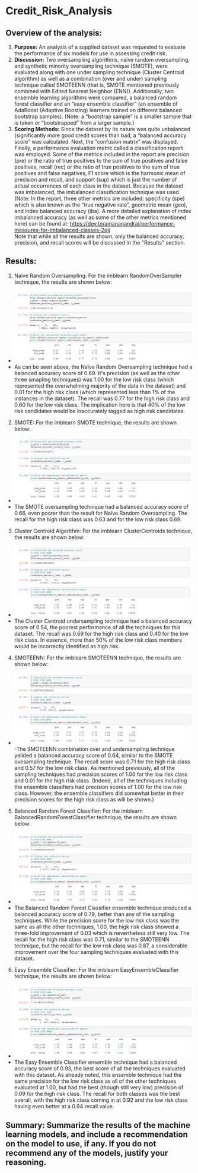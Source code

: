 # Credit_Risk_Analysis
##	Overview of the analysis: 
1.	**Purpose:** An analysis of a supplied dataset was requested to evaluate the performance of six models for use in assessing credit risk. 
2.	**Discussion:** Two oversampling algorithms, naïve random oversampling, and synthetic minority oversampling technique (SMOTE), were evaluated along with one under sampling technique (Cluster Centroid algorithm) as well as a combination (over and under) sampling technique called SMOTEENN (that is, SMOTE mentioned previously combined with Edited Nearest Neighbor (ENN)).  Additionally, two ensemble learning algorithms were compared, a balanced random forest classifier and an “easy ensemble classifier” (an ensemble of AdaBoost (Adaptive Boosting) learners trained on different balanced bootstrap samples). (Note: a “bootstrap sample” is a smaller sample that is taken or “bootstrapped” from a larger sample.)
3.	**Scoring Methods:** Since the dataset by its nature was quite unbalanced (significantly more good credit scores than bad, a “balanced accuracy score” was calculated. Next, the “confusion matrix” was displayed.  Finally, a performance evaluation metric called a classification report was employed. Some of the metrics included in the report are precision (pre) or the ratio of true positives to the sum of true positives and false positives, recall (rec) or the ratio of true positives to the sum of true positives and false negatives, F1 score which is the harmonic mean of precision and recall, and support (sup) which is just the number of actual occurrences of each class in the dataset.   Because the dataset was imbalanced, the imbalanced classification technique was used.  (Note: In the report, three other metrics are included: specificity (spe) which is also known as the “true negative rate”, geometric mean (geo), and index balanced accuracy (iba).  A more detailed explanation of index imbalanced accuracy (as well as some of the other metrics mentioned here) can be found at: https://dev.to/amananandrai/performance-measures-for-imbalanced-classes-2ojj
<br>Note that while all the results are shown, only the balanced accuracy, precision, and recall scores will be discussed in the "Results" section. 	
##	Results: 
1.	Naïve Random Oversampling:  For the imblearn RandomOverSampler technique, the results are shown below:
 -	![Naïve Random Oversampling Results](images/Naive_Random_Oversampling_results.png)
 -	As can be seen above, the Naïve Random Oversampling technique had a balanced accuracy score of 0.69. It's precision (as well as the other three smapling techniques) was 1.00 for the low risk class (which represented the overwhelming majority of the data in the dataset) and 0.01 for the high risk class (which represented less than 1% of the instances in the dataset).  The recall was 0.77 for the high risk class and 0.60 for the low risk class.  The implication here is that 40% of the low risk candidates would be inaccurately tagged as high risk candidates.
2.	SMOTE:  For the imblearn SMOTE technique, the results are shown below:
 -	![SMOTE Oversampling Results](images/SMOTE_Oversampling_results.png)
 -	The SMOTE oversampling technique had a balanced accuracy score of 0.66, even poorer than the result for Naïve Random Oversampling. The recall for the high risk class was 0.63 and for the low risk class 0.69. 
3.	Cluster Centroid Algorithm:  For the imblearn ClusterCentroids technique, the results are shown below:
 -	![Cluster Centroid Undersampling Results](images/ClusterCentroid_Undersampling_results.png)
 -	The Cluster Centroid undersampling technique had a balanced accuracy score of 0.54, the poorest performance of all the techniques for this dataset. The recall was 0.69 for the high risk class and 0.40 for the low risk class.  In essence, more than 50% of the low risk class members would be incorrectly identified as high risk.
4.	SMOTEENN:   For the imblearn SMOTEENN technique, the results are shown below:
 -	![SMOTEENN Combination Over and Under Sampling Results](images/SMOTEEN_Combination_Over_and_Under_Sampling_results.png)
 -The SMOTEENN	combination over and undersampling technique yeilded a balanced accuracy score of 0.64, similar to the SMOTE ovesampling technique. The recall score was 0.71 for the high risk class and 0.57 for the low risk class. As mentioned previously, all of the sampling techniques had precision scores of 1.00 for the low risk class and 0.01 for the high risk class. (Indeed, all of the techniques including the ensemble classifiers had precision scores of 1.00 for the low risk class. However, the ensemble classifiers did somewhat better in their precision scores for the high risk class as will be shown.)
5.	Balanced Random Forest Classifier:   For the imblearn BalancedRandomForestClassifier technique, the results are shown below:
 -	![Balanced Random Forest Classifier Results](images/Balanced_Random_Forest_Classifier_results.png)
 -	The Balanced Random Forest Classifier ensemble technique produced a balanced accuracy score of 0.79, better than any of the sampling techniques. While the precision score for the low risk class was the same as all the other techniques, 1.00, the higk risk class showed a three-fold improvement of 0.03 which is nevertheless still very low. The recall for the high risk class was 0.71, similar to the SMOTEENN	technique, but the recall for the low risk class was 0.87, a considerable improvement over the four sampling techniques evaluated with this dataset.
6.	Easy Ensemble Classifier:  For the imblearn EasyEnsembleClassifier technique, the results are shown below:
 -	![Easy Ensemble AdaBoost Classifier Results](images/Easy_Ensemble_AdaBoost_Classifier_results.png)
 -	The Easy Ensemble Classifier ensemble technique had a balanced accuracy score of 0.93, the best score of all the techniques evaluated with this dataset. As already noted, this ensemble technique had the same precision for the low risk class as all of the other techniques evaluated at 1.00, but had the best (though still very low) precision of 0.09 for the high risk class. The recall for both classes was the best overall, with the high risk class coming in at 0.92 and the low risk class having even better at a 0.94 recall value. 
##	Summary: Summarize the results of the machine learning models, and include a recommendation on the model to use, if any.  If you do not recommend any of the models, justify your reasoning. 

